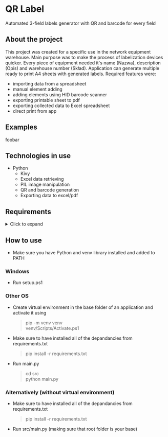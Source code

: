 # **QR Label**
Automated 3-field labels generator with QR and barcode for every field<br>

## About the project
This project was created for a specific use in the network equipment warehouse. Main purpose was to make the process of labelization devices quicker. Every piece of equipment needed it's name (Nazwa), description (Opis) and warehouse number (Skład). Application can generate multiple ready to print A4 sheets with generated labels. Required features were:
- importing data from a spreadsheet
- manual element adding
- adding elements using HID barcode scanner
- exporting printable sheet to pdf
- exporting collected data to Excel spreadsheet
- direct print from app

## Examples
foobar

## Technologies in use
- Python
  - Kivy
  - Excel data retrieving
  - PIL image manipulation
  - QR and barcode generation
  - Exporting data to excel/pdf
## Requirements

<details>
  <summary>Click to expand</summary>
  <ul>
    barcode-generator==0.1rc15<br>
    certifi==2022.5.18.1<br>
    charset-normalizer==2.0.12<br>
    colorama==0.4.4<br>
    cycler==0.11.0<br>
    docutils==0.18.1<br>
    et-xmlfile==1.1.0<br>
    idna==3.3<br>
    Kivy==2.0.0<br>
    kivy-deps.angle==0.3.2<br>
    kivy-deps.glew==0.3.1<br>
    kivy-deps.sdl2==0.3.1<br>
    Kivy-Garden==0.1.5<br>
    kiwisolver==1.4.2<br>
    matplotlib==3.3.4<br>
    numpy==1.22.4<br>
    openpyxl==3.0.10<br>
    pandas==1.2.5<br>
    Pillow==9.1.1<br>
    Pygments==2.12.0<br>
    pyparsing==3.0.9<br>
    pypiwin32==223<br>
    python-barcode==0.14.0<br>
    python-dateutil==2.8.2<br>
    pytz==2022.1<br>
    pywin32==301<br>
    qrcode==6.1<br>
    requests==2.27.1<br>
    six==1.16.0<br>
    urllib3==1.26.9<br>
    xlrd==2.0.1<br>
    XlsxWriter==3.0.3<br>
  </ul>
</details>

## How to use
- Make sure you have Python and venv library installed and added to PATH
### Windows
- Run setup.ps1
### Other OS
- Create virtual environment in the base folder of an application and activate it using<br>
  > pip -m venv venv<br>
  > venv/Scripts/Activate.ps1<br>
- Make sure to have installed all of the depandancies from requirements.txt<br>
  > pip install -r requirements.txt
- Run main.py<br>
  > cd src<br>python main.py


### Alternatively (without virtual environment)
- Make sure to have installed all of the depandancies from requirements.txt<br>
  > pip install -r requirements.txt
- Run src/main.py (making sure that root folder is your base)<br><br>

